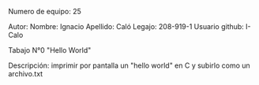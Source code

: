 Numero de equipo: 25

Autor: 
    Nombre: Ignacio
    Apellido: Caló
    Legajo: 208-919-1
    Usuario github: I-Calo

Tabajo N°0 "Hello World"

Descripción: imprimir por pantalla un "hello world" en C y subirlo como un archivo.txt